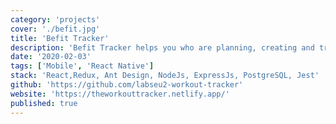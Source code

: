 ```yaml
---
category: 'projects'
cover: './befit.jpg'
title: 'Befit Tracker'
description: 'Befit Tracker helps you who are planning, creating and tracking their workouts.'
date: '2020-02-03'
tags: ['Mobile', 'React Native']
stack: 'React,Redux, Ant Design, NodeJs, ExpressJs, PostgreSQL, Jest'
github: 'https://github.com/labseu2-workout-tracker'
website: 'https://theworkouttracker.netlify.app/'
published: true
---
```

